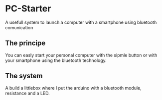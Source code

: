 # PC-Starter
A usefull system to launch a computer with a smartphone using bluetooth comunication

## The principe
You can easly start your personal computer with the sipmle button or with your smartphone using the bluetooth technology.

## The system

A build a littlebox where I put the arduino with a bluetooth module, resistance and a LED.

